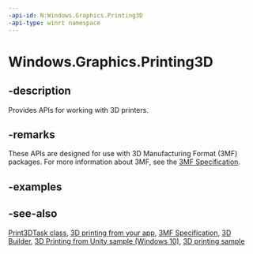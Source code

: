 ```yaml
---
-api-id: N:Windows.Graphics.Printing3D
-api-type: winrt namespace
---
```


# Windows.Graphics.Printing3D

## -description

Provides APIs for working with 3D printers.

## -remarks

These APIs are designed for use with 3D Manufacturing Format (3MF) packages. For more information about 3MF, see the [3MF Specification](https://3mf.io/spec/).


## -examples

## -see-also

[Print3DTask class](print3dtask.md), [3D printing from your app](/windows/uwp/devices-sensors/3d-print-from-app), [3MF Specification](https://3mf.io/spec/), [3D Builder](https://3mf.io/blog/2022/04/microsoft-is-sunsetting-the-3mf-service/), [3D Printing from Unity sample (Windows 10)](https://go.microsoft.com/fwlink/p/?LinkId=722936), [3D printing sample](https://github.com/Microsoft/Windows-universal-samples/tree/master/Samples/3DPrinting)
